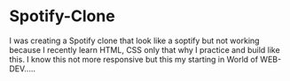 # Spotify-Clone
I was creating a Spotify clone that look like a soptify but not working because I recently learn HTML, CSS only that why I practice and build like this.
I know this not more responsive but this my starting in World of WEB-DEV.....
